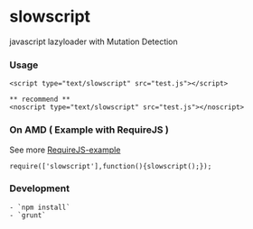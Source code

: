 # slowscript

javascript lazyloader with Mutation Detection

### Usage

	<script type="text/slowscript" src="test.js"></script>

	** recommend **
	<noscript type="text/slowscript" src="test.js"></noscript>

### On AMD ( Example with RequireJS )

See more [RequireJS-example](./test/index.html)
	
	require(['slowscript'],function(){slowscript();});

### Development

	- `npm install`
	- `grunt`

